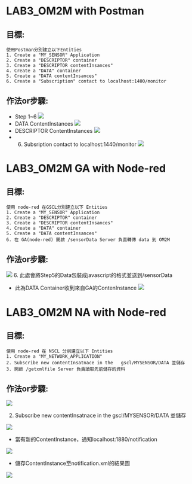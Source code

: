 # LAB3_OM2M with Postman
## 目標:
    使用Postman分別建立以下Entities
	1. Create a "MY_SENSOR" Application
	2. Create a "DESCRIPTOR" container
	3. Create a "DESCRIPTOR contentInsances"
	4. Create a "DATA" container
	5. Create a "DATA contentInsances"
	6. Create a "Subscription" contact to localhost:1400/monitor

## 作法or步驟:
* Step 1~6
![](https://i.imgur.com/Rdy2X0d.png)
* DATA ContentInstances
![](https://i.imgur.com/1doaK3n.png)
* DESCRIPTOR ContentInstances
![](https://i.imgur.com/J5g2meI.png)
* 6. Subsription contact to localhost:1440/monitor
![](https://i.imgur.com/thnnW6Z.png)


# LAB3_OM2M  GA with Node-red
## 目標:
    使用 node-red 在GSCL分別建立以下 Entities
	1. Create a "MY_SENSOR" Application
	2. Create a "DESCRIPTOR" container
	3. Create a "DESCRIPTOR contentInsances"
	4. Create a "DATA" container
	5. Create a "DATA contentInsances"
	6. 在 GA(node-red) 開啟 /sensorData Server 負責轉傳 data 到 OM2M
	

## 作法or步驟:
![](https://i.imgur.com/tJCf2n5.png)
6. 此處會將Step5的Data包裝成javascript的格式並送到/sensorData

* 此為DATA Container收到來自GA的ContenInstance
![](https://i.imgur.com/8KVAhSZ.png)


# LAB3_OM2M  NA with Node-red
## 目標:
    	

    使用 node-red 在 NSCL 分別建立以下 Entities
	1. Create a "MY_NETWORK_APPLICATION"
	2. Subscribe new contentInsatnace in the   gscl/MYSENSOR/DATA 並儲存
	3. 開啟 /getxmlfile Server 負責讀取先前儲存的資料
    
## 作法or步驟:
![](https://i.imgur.com/YimY42r.png)

2. Subscribe new contentInsatnace in the   gscl/MYSENSOR/DATA 並儲存

![](https://i.imgur.com/biirNv3.png)

* 當有新的ContentInstance，通知localhost:1880/notification

![](https://i.imgur.com/BAQcCM0.png)

* 儲存ContentInstance至notification.xml的結果圖

![](https://i.imgur.com/Wuj2piS.png)



